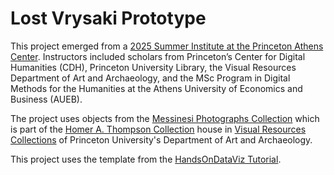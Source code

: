 # Lost Vrysaki Prototype
This project emerged from a [2025 Summer Institute at the Princeton Athens Center](https://princeton-cdh.github.io/athens2025/). Instructors included scholars from Princeton’s Center for Digital Humanities (CDH), Princeton University Library, the Visual Resources Department of Art and Archaeology, and the MSc Program in Digital Methods for the Humanities at the Athens University of Economics and Business (AUEB).

The project uses objects from the [Messinesi Photographs Collection](https://collections.visualresources.princeton.edu/Detail/collections/155) which is part of the [Homer A. Thompson Collection](https://collections.visualresources.princeton.edu/Detail/collections/58) house in [Visual Resources Collections](https://collections.visualresources.princeton.edu/) of Princeton University's Department of Art and Archaeology.

This project uses the template from the [HandsOnDataViz Tutorial](https://handsondataviz.org/leaflet-maps-with-csv.html).

